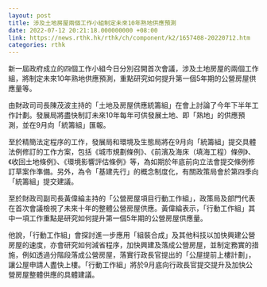 ```yaml
---
layout: post
title: 涉及土地房屋兩個工作小組制定未來10年熟地供應預測
date: 2022-07-12 20:21:18.000000000 +08:00
link: https://news.rthk.hk/rthk/ch/component/k2/1657408-20220712.htm
categories: rthk
---
```


新一屆政府成立的四個工作小組今日分別召開首次會議，涉及土地房屋的兩個工作組，將制定未來10年熟地供應預測，重點研究如何提升第一個5年期的公營房屋供應量等。

由財政司司長陳茂波主持的「土地及房屋供應統籌組」在會上討論了今年下半年工作計劃。發展局將盡快制訂未來10年每年可供發展土地、即「熟地」的供應預測，並在9月向「統籌組」匯報。

至於精簡法定程序的工作，發展局和環境及生態局將在9月向「統籌組」提交具體法例修訂的工作方案，包括《城市規劃條例》、《前濱及海床（填海工程）條例》、《收回土地條例》、《環境影響評估條例》等，為如期於年底前向立法會提交條例修訂草案作準備。另外，為令「基建先行」的概念制度化，有關政策局會於第四季向「統籌組」提交建議。

至於財政司副司長黃偉綸主持的「公營房屋項目行動工作組」，政策局及部門代表在首次會議檢視了未來十年的整體公營房屋供應。黃偉綸表示，「行動工作組」其中一項工作重點是研究如何提升第一個5年期的公營房屋供應量。

他說，「行動工作組」會探討進一步應用「組裝合成」及其他科技以加快興建公營房屋的速度，亦會研究如何減省程序，加快興建及落成公營房屋，並制定務實的措施，例如透過分階段落成公營房屋，落實行政長官提出的「公屋提前上樓計劃」，讓公屋申請人盡快上樓。「行動工作組」將於9月底向行政長官提交提升及加快公營房屋整體供應的具體建議。
